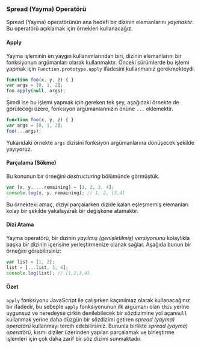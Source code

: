 ### Spread (Yayma) Operatörü
Spread (Yayma) operatörünün ana hedefi bir dizinin elemanlarını *yaymaktır*. Bu operatörü açıklamak için örnekleri kullanacağız.

#### Apply
Yayma işleminin en yaygın kullanımlarından biri, dizinin elemanlarını bir fonksiyonun argümanları olarak kullanmaktır. Önceki sürümlerde bu işlemi yapmak için `Function.prototype.apply` ifadesini kullanmanız gerekmekteydi. 

```ts
function foo(x, y, z) { }
var args = [0, 1, 2];
foo.apply(null, args);
```

Şimdi ise bu işlemi yapmak için gereken tek şey, aşağıdaki örnekte de görüleceği üzere, fonksiyon argümanlarınızın önüne `...` eklemektir.

```ts
function foo(x, y, z) { }
var args = [0, 1, 2];
foo(...args);
```

Yukarıdaki örnekte `args` dizisini fonksiyon argümanlarına dönüşecek şekilde yayıyoruz.

#### Parçalama (Sökme)
Bu konunun bir örneğini *destructuring* bölümünde görmüştük.

```ts
var [x, y, ...remaining] = [1, 2, 3, 4];
console.log(x, y, remaining); // 1, 2, [3,4]
```
Bu örnekteki amaç, diziyi parçalarken dizide kalan eşleşmemiş elemanları kolay bir şekilde yakalayarak bir değişkene atamaktır.  

#### Dizi Atama
Yayma operatörü, bir dizinin *yayılmış (genişletilmiş) versiyonunu* kolaylıkla başka bir dizinin içerisine yerleştirmenize olanak sağlar. Aşağıda bunun bir örneğini görebilirsiniz:

```ts
var list = [1, 2];
list = [...list, 3, 4];
console.log(list); // [1,2,3,4]
```

#### Özet
`apply` fonksiyonu JavaScript ile çalışırken kaçınılmaz olarak kullanacağınız bir ifadedir, bu sebeple `apply` fonksiyonunun ilk argümanı olan `this` yerine uygunsuz ve neredeyse çirkin denilebilecek bir sözdizimine yol açan`null` kullanmak yerine daha düzgün bir sözdizimi getiren *spread (yayma) operatörü* kullanmayı tercih edebilirsiniz. 
Bununla birlikte  *spread (yayma) operatörü*,  kısmı diziler üzerinden yapılan parçalamak ve birleştirme işlemleri için çok daha zarif bir söz dizimi sunmaktadır.

[](https://github.com/Microsoft/TypeScript/pull/1931)
